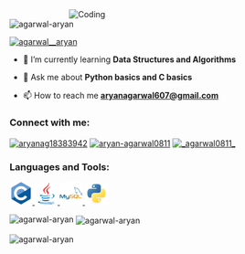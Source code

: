 <img align="right" alt="Coding" width="400" src="https://camo.githubusercontent.com/7de37139d0b4c1ce40865e799b446c0e963a3dd8fb68d239707237c40604fa3d/68747470733a2f2f63646e2e6472696262626c652e636f6d2f75736572732f3733303730332f73637265656e73686f74732f363538313234332f6176656e746f2e676966">

<p align="left"> <img src="https://komarev.com/ghpvc/?username=agarwal-aryan&label=Profile%20views&color=0e75b6&style=flat" alt="agarwal-aryan" /> </p>


<p align="left"> <a href="https://twitter.com/agarwal__aryan" target="blank"><img src="https://img.shields.io/twitter/follow/agarwal__aryan?logo=twitter&style=for-the-badge" alt="agarwal__aryan" /></a> </p>

- 🌱 I’m currently learning **Data Structures and Algorithms**

- 💬 Ask me about **Python basics and C basics**
- 📫 How to reach me **aryanagarwal607@gmail.com**
<h3 align="left">Connect with me:</h3>
<p align="left">
<a href="https://twitter.com/agarwal__aryan" target="blank"><img align="center" src="https://raw.githubusercontent.com/rahuldkjain/github-profile-readme-generator/master/src/images/icons/Social/twitter.svg" alt="aryanag18383942" height="30" width="40" /></a>
<a href="https://linkedin.com/in/aryan-agarwal811/" target="blank"><img align="center" src="https://raw.githubusercontent.com/rahuldkjain/github-profile-readme-generator/master/src/images/icons/Social/linked-in-alt.svg" alt="aryan-agarwal0811" height="30" width="40" /></a>
<a href="https://instagram.com/_agarwal0811_" target="blank"><img align="center" src="https://raw.githubusercontent.com/rahuldkjain/github-profile-readme-generator/master/src/images/icons/Social/instagram.svg" alt="_agarwal0811_" height="30" width="40" /></a>
</p>
<h3 align="left">Languages and Tools:</h3>
<p align="left"> <a href="https://www.cprogramming.com/" target="_blank" rel="noreferrer"> <img src="https://raw.githubusercontent.com/devicons/devicon/master/icons/c/c-original.svg" alt="c" width="40" height="40"/> </a> <a href="https://www.java.com" target="_blank" rel="noreferrer"> <img src="https://raw.githubusercontent.com/devicons/devicon/master/icons/java/java-original.svg" alt="java" width="40" height="40"/> </a> <a href="https://www.mysql.com/" target="_blank" rel="noreferrer"> <img src="https://raw.githubusercontent.com/devicons/devicon/master/icons/mysql/mysql-original-wordmark.svg" alt="mysql" width="40" height="40"/> </a> <a href="https://www.python.org" target="_blank" rel="noreferrer"> <img src="https://raw.githubusercontent.com/devicons/devicon/master/icons/python/python-original.svg" alt="python" width="40" height="40"/> </a> </p>
<p><img align="left" src="https://github-readme-stats.vercel.app/api/top-langs?username=agarwal-aryan&show_icons=true&locale=en&layout=compact" alt="agarwal-aryan" /></p>
<p>&nbsp;<img align="center" src="https://github-readme-stats.vercel.app/api?username=agarwal-aryan&show_icons=true&locale=en" alt="agarwal-aryan" /></p>
<p><img align="center" src="https://github-readme-streak-stats.herokuapp.com/?user=agarwal-aryan&" alt="agarwal-aryan" /></p>
